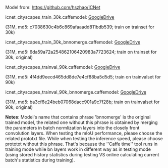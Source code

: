Model from: https://github.com/hszhao/ICNet

icnet_cityscapes_train_30k.caffemodel: [GoogleDrive](https://drive.google.com/open?id=0BzaU285cX7TCRXpXMnVIbXdfaW8)

(31M, md5: c7038630c4b6c869afaaadd811bdb539; train on trainset for 30k)

icnet_cityscapes_train_30k_bnnomerge.caffemodel: [GoogleDrive](https://drive.google.com/open?id=0BzaU285cX7TCSW9tZlQ2Q0pFeG8)

(31M, md5: 6da59a72a254862106420983a7723624; train on trainset for 30k, original)

icnet_cityscapes_trainval_90k.caffemodel: [GoogleDrive](https://drive.google.com/open?id=0BzaU285cX7TCTFVpZWJINi1Iblk)

(31M, md5: 4f4dd9eecd465dd8de7e4cf88ba5d5d5; train on trainvalset for 90k)

icnet_cityscapes_trainval_90k_bnnomerge.caffemodel: [GoogleDrive](https://drive.google.com/open?id=0BzaU285cX7TCQlpJMkFIYmdjc1U)

(31M, md5: ba3cf6e24beb07068dacc901a9c7f28b; train on trainvalset for 90k, original)

**Notes**: Model's name that contains phrase 'bnnomerge' is the original trained model, the related one without this phrase is obtained by merging the parameters in batch normlization layers into the closely front convolution layers. When testing the mIoU performance, please choose the related prototxt file. While when testing the inference speed, please choose prototxt without this phrase. That's because the ''Caffe time'' tool runs in training mode while bn layers work in different way as in testing mode (using stored history statistics during testing VS online calculating current batch's statistics during training).

